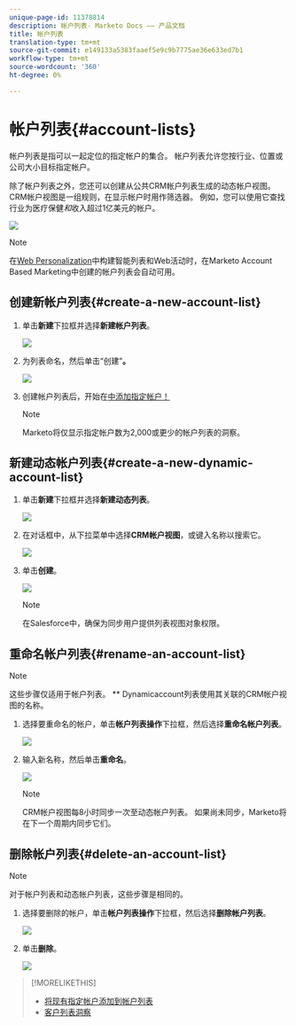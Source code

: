 ```yaml
---
unique-page-id: 11378814
description: 帐户列表- Marketo Docs —— 产品文档
title: 帐户列表
translation-type: tm+mt
source-git-commit: e149133a5383faaef5e9c9b7775ae36e633ed7b1
workflow-type: tm+mt
source-wordcount: '360'
ht-degree: 0%

---
```



# 帐户列表{#account-lists}

帐户列表是指可以一起定位的指定帐户的集合。 帐户列表允许您按行业、位置或公司大小目标指定帐户。

除了帐户列表之外，您还可以创建从公共CRM帐户列表生成的动态帐户视图。 CRM帐户视图是一组规则，在显示帐户时用作筛选器。 例如，您可以使用它查找行业为医疗保健&#x200B;*和*&#x200B;收入超过1亿美元的帐户。

![](assets/one.png)

>[!NOTE]
>
>在[Web Personalization](http://docs.marketo.com/display/DOCS/RTP+Segments)中构建智能列表和Web活动时，在Marketo Account Based Marketing中创建的帐户列表会自动可用。

## 创建新帐户列表{#create-a-new-account-list}

1. 单击&#x200B;**新建**&#x200B;下拉框并选择&#x200B;**新建帐户列表**。

   ![](assets/1a.png)

1. 为列表命名，然后单击“创建”**。**

   ![](assets/three-0.png)

1. 创建帐户列表后，开始在[中添加指定帐户！](http://docs.marketo.com/display/DOCS/Add+an+Existing+Named+Account+to+an+Account+List)

   >[!NOTE]
   >
   >Marketo将仅显示指定帐户数为2,000或更少的帐户列表的洞察。

## 新建动态帐户列表{#create-a-new-dynamic-account-list}

1. 单击&#x200B;**新建**&#x200B;下拉框并选择&#x200B;**新建动态列表**。

   ![](assets/1.png)

1. 在对话框中，从下拉菜单中选择&#x200B;**CRM帐户视图**，或键入名称以搜索它。

   ![](assets/image2017-7-18-9-48-23.png)

1. 单击&#x200B;**创建**。

   ![](assets/step4.jpg)

   >[!NOTE]
   >
   >在Salesforce中，确保为同步用户提供列表视图对象权限。

## 重命名帐户列表{#rename-an-account-list}

>[!NOTE]
>
>这些步骤仅适用于帐户列表。 ** Dynamicaccount列表使用其关联的CRM帐户视图的名称。

1. 选择要重命名的帐户，单击&#x200B;**帐户列表操作**&#x200B;下拉框，然后选择&#x200B;**重命名帐户列表**。

   ![](assets/three.png)

1. 输入新名称，然后单击&#x200B;**重命名**。

   ![](assets/four.png)

   >[!NOTE]
   >
   >CRM帐户视图每8小时同步一次至动态帐户列表。 如果尚未同步，Marketo将在下一个周期内同步它们。

## 删除帐户列表{#delete-an-account-list}

>[!NOTE]
>
>对于帐户列表和动态帐户列表，这些步骤是相同的。

1. 选择要删除的帐户，单击&#x200B;**帐户列表操作**&#x200B;下拉框，然后选择&#x200B;**删除帐户列表**。

   ![](assets/five.png)

1. 单击&#x200B;**删除**。

   ![](assets/six.png)

>[!MORELIKETHIS]
>
>* [将现有指定帐户添加到帐户列表](named-accounts/add-an-existing-named-account-to-an-account-list.md)
>* [客户列表洞察](../../../product-docs/account-based-marketing/measure/account-list-insights.md)

>



